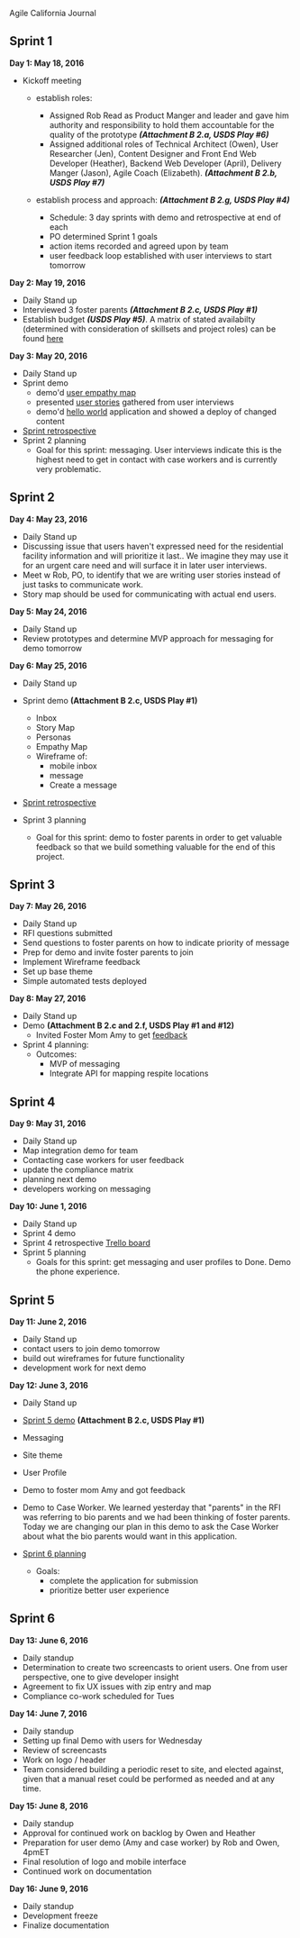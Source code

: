 Agile California Journal

Sprint 1
--------

**Day 1: May 18, 2016**

 - Kickoff meeting 
	 - establish roles:
		 - Assigned Rob Read as Product Manger and leader and gave him authority and responsibility to hold them accountable for the quality of the prototype ***(Attachment B 2.a, USDS Play #6)***
		 - Assigned additional roles of Technical Architect (Owen), User Researcher (Jen), Content Designer and Front End Web Developer (Heather), Backend Web Developer (April), Delivery Manger (Jason), Agile Coach (Elizabeth). ***(Attachment B 2.b, USDS Play #7)***

	 - establish process and approach: ***(Attachment B 2.g, USDS Play #4)***
		 - Schedule: 3 day sprints with demo and retrospective at end of each 
		 - PO determined Sprint 1 goals
		 - action items recorded and agreed upon by team
		 - user feedback loop established with user interviews to start tomorrow

**Day  2: May 19, 2016**

 - Daily Stand up
 - Interviewed 3 foster parents ***(Attachment B 2.c, USDS Play #1)***
 - Establish budget ***(USDS Play #5)***. A matrix of stated availabilty (determined with consideration of skillsets and project roles) can be found [here](https://docs.google.com/spreadsheets/d/1lCsBoJf4DgThtw6jkY5AQBrFEQdssw9FyoKQoYSpbtQ/edit#gid=467546033)

**Day  3: May 20, 2016**
 - Daily Stand up
 - Sprint demo
	 - demo'd [user empathy map](https://docs.google.com/drawings/d/1vKltBbr4q1weOuKUVA5cYhGBy_1yYy6AIhU1l_RI1_M/edit)
	 - presented [user stories](https://docs.google.com/document/d/1csq4ndL_YuYmlKHHJobWSGa3fFQEfRrcgWmAek61E0w/edit) gathered from user interviews
	 - demo'd [hello world](http://agile-ca.civicactions.com/) application and showed a deploy of changed content
 - [Sprint retrospective](https://trello.com/b/cn0AuaG3/agile-ca-sprint-1-retrospective) 
 - Sprint 2 planning
	 - Goal for this sprint: messaging. User interviews indicate this is the highest need to get in contact with case workers and is currently very problematic.

Sprint 2
--------
**Day  4: May 23, 2016**
- Daily Stand up
- Discussing issue that users haven't expressed need for the residential facility information and will prioritize it last.. We imagine they may use it for an urgent care need and will surface it in later user interviews.
- Meet w Rob, PO, to identify that we are writing user stories instead of just tasks to communicate work. 
- Story map should be used for communicating with actual end users.

**Day  5: May 24, 2016**
- Daily Stand up
- Review prototypes and determine MVP approach for messaging for demo tomorrow

**Day 6: May 25, 2016**
 - Daily Stand up
 - Sprint demo **(Attachment B 2.c, USDS Play #1)**
	 - Inbox 
	- Story Map
	- Personas
	- Empathy Map
	- Wireframe of: 
		- mobile inbox 
		- message 
		- Create a message

 - [Sprint retrospective](https://trello.com/b/UCOjNAkO/agile-ca-sprint-2-retrospective) 
 - Sprint 3 planning
	 - Goal for this sprint:  demo to foster parents in order to get valuable feedback so that we build something valuable for the end of this project.

Sprint 3
--------
**Day  7: May 26, 2016**
 - Daily Stand up
 - RFI questions submitted
 - Send questions to foster parents on how to indicate priority of message
 - Prep for demo and invite foster parents to join
 - Implement Wireframe feedback
 - Set up base theme
 - Simple automated tests deployed
 
**Day  8: May 27, 2016**
 - Daily Stand up
 - Demo **(Attachment B 2.c and 2.f, USDS Play #1 and #12)**
	 - Invited Foster Mom Amy to get [feedback](https://docs.google.com/document/d/1R78M92rW6r0MWtqPMwES3GdxIQRMXx_hZMs_XJ4cUfo/edit?ts=57487340#heading=h.74uvvfivdo17)
 - Sprint 4 planning:
	 - Outcomes:
		- MVP of messaging
		- Integrate API for mapping respite locations

Sprint 4
--------
**Day  9: May 31, 2016**
- Daily Stand up
- Map integration demo for team
- Contacting case workers for user feedback
- update the compliance matrix
- planning next demo
- developers working on messaging
		
**Day  10: June 1, 2016**
- Daily Stand up
- Sprint 4 demo
- Sprint 4 retrospective [Trello board](https://trello.com/b/TDJOeV2E/agile-ca-sprint-4-retrospective)
- Sprint 5 planning
	- Goals for this sprint: get messaging and user profiles to Done. Demo the phone experience.

Sprint 5
--------
**Day  11: June 2, 2016**
- Daily Stand up
- contact users to join demo tomorrow
- build out wireframes for future functionality
- development work for next demo

**Day  12: June 3, 2016**
- Daily Stand up
- [Sprint 5 demo](https://github.com/CivicActions/agile-california/blob/master/call-notes/sprint-5-demo.md) **(Attachment B 2.c, USDS Play #1)**
 - Messaging
 - Site theme
 - User Profile 
 
- Demo to foster mom Amy and got feedback
- Demo to Case Worker. We learned yesterday that "parents" in the RFI was referring to bio parents and we had been thinking of foster parents. Today we are changing our plan in this demo to ask the Case Worker about what the bio parents would want in this application.

- [Sprint 6 planning](https://github.com/CivicActions/agile-california/blob/master/call-notes/sprint-6-planning.md)
	- Goals:
		- complete the application for submission
		- prioritize better user experience


Sprint 6
--------
**Day  13: June 6, 2016**
- Daily standup
- Determination to create two screencasts to orient users. One from user perspective, one to give developer insight 
- Agreement to fix UX issues with zip entry and map 
- Compliance co-work scheduled for Tues 

**Day  14: June 7, 2016**
- Daily standup
- Setting up final Demo with users for Wednesday
- Review of screencasts
- Work on logo / header 
- Team considered building a periodic reset to site, and elected against, given that a manual reset could be performed as needed and at any time. 

**Day  15: June 8, 2016**
- Daily standup 
- Approval for continued work on backlog by Owen and Heather 
- Preparation for user demo (Amy and case worker) by Rob and Owen, 4pmET
- Final resolution of logo and mobile interface 
- Continued work on documentation 

**Day  16: June 9, 2016**
- Daily standup
- Development freeze
- Finalize documentation 

